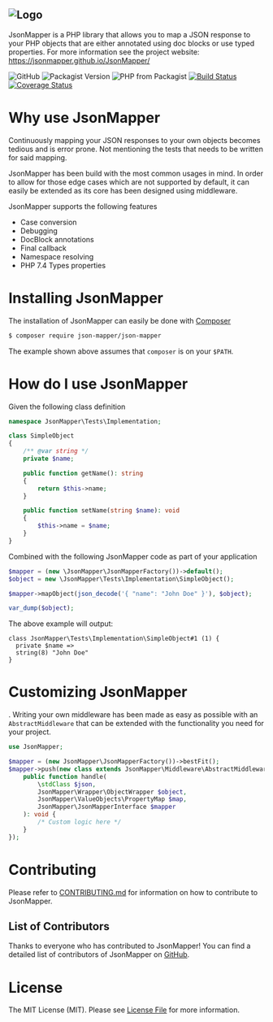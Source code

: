 ![Logo](https://jsonmapper.github.io/JsonMapper/images/jsonmapper.png)
---
JsonMapper is a PHP library that allows you to map a JSON response to your PHP objects that are either annotated using doc blocks or use typed properties.
For more information see the project website: https://jsonmapper.github.io/JsonMapper/

![GitHub](https://img.shields.io/github/license/JsonMapper/JsonMapper)
![Packagist Version](https://img.shields.io/packagist/v/json-mapper/json-mapper)
![PHP from Packagist](https://img.shields.io/packagist/php-v/json-mapper/json-mapper)
[![Build Status](https://api.travis-ci.com/JsonMapper/JsonMapper.svg?branch=master)](https://travis-ci.com/JsonMapper/JsonMapper) 
[![Coverage Status](https://coveralls.io/repos/github/JsonMapper/JsonMapper/badge.svg?branch=develop)](https://coveralls.io/github/JsonMapper/JsonMapper?branch=develop)

# Why use JsonMapper
Continuously mapping your JSON responses to your own objects becomes tedious and is error prone. Not mentioning the
tests that needs to be written for said mapping.

JsonMapper has been build with the most common usages in mind. In order to allow for those edge cases which are not 
supported by default, it can easily be extended as its core has been designed using middleware.

JsonMapper supports the following features
 * Case conversion
 * Debugging
 * DocBlock annotations
 * Final callback
 * Namespace resolving
 * PHP 7.4 Types properties
  
# Installing JsonMapper
The installation of JsonMapper can easily be done with [Composer](https://getcomposer.org)
```bash
$ composer require json-mapper/json-mapper
```
The example shown above assumes that `composer` is on your `$PATH`.

# How do I use JsonMapper
Given the following class definition
```php
namespace JsonMapper\Tests\Implementation;

class SimpleObject
{
    /** @var string */
    private $name;

    public function getName(): string
    {
        return $this->name;
    }

    public function setName(string $name): void
    {
        $this->name = $name;
    }
}
```
Combined with the following JsonMapper code as part of your application
```php
$mapper = (new \JsonMapper\JsonMapperFactory())->default();
$object = new \JsonMapper\Tests\Implementation\SimpleObject();

$mapper->mapObject(json_decode('{ "name": "John Doe" }'), $object);

var_dump($object);
```
The above example will output:
```text
class JsonMapper\Tests\Implementation\SimpleObject#1 (1) {
  private $name =>
  string(8) "John Doe"
}
```  

# Customizing JsonMapper
. Writing your own 
middleware has been made as easy as possible with an `AbstractMiddleware` that can be extended with the functionality 
you need for your project.

```php
use JsonMapper;

$mapper = (new JsonMapper\JsonMapperFactory())->bestFit();
$mapper->push(new class extends JsonMapper\Middleware\AbstractMiddleware {
    public function handle(
        \stdClass $json,
        JsonMapper\Wrapper\ObjectWrapper $object,
        JsonMapper\ValueObjects\PropertyMap $map,
        JsonMapper\JsonMapperInterface $mapper
    ): void {
        /* Custom logic here */
    }
});
```

# Contributing
Please refer to [CONTRIBUTING.md](https://github.com/JsonMapper/JsonMapper/blob/master/CONTRIBUTING.md) for information on how to contribute to JsonMapper.

## List of Contributors
Thanks to everyone who has contributed to JsonMapper! You can find a detailed list of contributors of JsonMapper on [GitHub](https://github.com/JsonMapper/JsonMapper/graphs/contributors).

# License
The MIT License (MIT). Please see [License File](https://github.com/JsonMapper/JsonMapper/blob/master/LICENSE) for more information.
